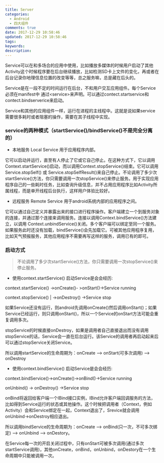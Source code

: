 ```yaml
---
title: Server
categories:
  - Android
  - 四大组件
comments: true
date: 2017-12-29 10:58:46
updated: 2017-12-29 10:58:46
tags:
keywords:
description:
---
```


Service可以在和多场合的应用中使用，比如播放多媒体的时候用户启动了其他Activity这个时候程序要在后台继续播放，比如检测SD卡上文件的变化，再或者在后台记录你地理信息位置的改变等等，总之服务嘛，总是藏在后头的。

Service是在一段不定的时间运行在后台，不和用户交互应用组件。每个Service必须在manifest中 通过&lt;service&gt;来声明。可以通过contect.startservice和contect.bindserverice来启动。

Service和其他的应用组件一样，运行在进程的主线程中。这就是说如果service需要很多耗时或者阻塞的操作，需要在其子线程中实现。

<!-- more -->

### service的两种模式（startService()/bindService()不是完全分离的）

* 本地服务 Local Service 用于应用程序内部。

它可以启动并运行，直至有人停止了它或它自己停止。在这种方式下，它以调用Context.startService()启动，而以调用Context.stopService()结束。它可以调用Service.stopSelf() 或 Service.stopSelfResult()来自己停止。不论调用了多少次startService()方法，你只需要调用一次stopService()来停止服务。用于实现应用程序自己的一些耗时任务，比如查询升级信息，并不占用应用程序比如Activity所属线程，而是单开线程后台执行，这样用户体验比较好。

* 远程服务 Remote Service 用于android系统内部的应用程序之间。

它可以通过自己定义并暴露出来的接口进行程序操作。客户端建立一个到服务对象的连接，并通过那个连接来调用服务。连接以调用Context.bindService()方法建立，以调用 Context.unbindService()关闭。多个客户端可以绑定至同一个服务。如果服务此时还没有加载，bindService()会先加载它。可被其他应用程序复用，比如天气预报服务，其他应用程序不需要再写这样的服务，调用已有的即可。

### 启动方式

> 不论调用了多少次startService()方法，你只需要调用一次stopService()来停止服务。

* 使用context.startService() 启动Service是会会经历:

context.startService() -&gt;onCreate()- &gt;onStart()-&gt;Service running

context.stopService() | -&gt;onDestroy() -&gt;Service stop

如果Service还没有运行，则android先调用onCreate()然后调用onStart()；如果Service已经运行，则只调用onStart()，所以一个Service的onStart方法可能会重复调用多次。

stopService的时候直接onDestroy，如果是调用者自己直接退出而没有调用stopService的话，Service会一直在后台运行。该Service的调用者再启动起来后可以通过stopService关闭Service。

所以调用startService的生命周期为：onCreate --&gt; onStart(可多次调用) --&gt; onDestroy



* 使用context.bindService() 启动Service是会会经历:

context.bindService()-&gt;onCreate()-&gt;onBind()-&gt;Service running

onUnbind() -&gt; onDestroy() -&gt;Service stop

onBind将返回给客户端一个IBind接口实例，IBind允许客户端回调服务的方法，比如得到Service运行的状态或其他操作。这个时候把调用者（Context，例如Activity）会和Service绑定在一起，Context退出了，Srevice就会调用onUnbind-&gt;onDestroy相应退出。

所以调用bindService的生命周期为：onCreate --&gt; onBind(只一次，不可多次绑定) --&gt; onUnbind --&gt; onDestory。

在Service每一次的开启关闭过程中，只有onStart可被多次调用(通过多次startService调用)，其他onCreate，onBind，onUnbind，onDestory在一个生命周期中只能被调用一次。

